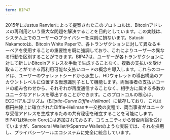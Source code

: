 ```yaml
---
term: BIP47
---
```


2015年にJustus Ranvierによって提案されたこのプロトコルは、Bitcoinアドレスの再利用という重大な問題を解決することを目的としています。この実践は、システム上でのユーザーのプライバシーを深刻に損ないます。Satoshi Nakamotoは、Bitcoin White Paperで、各トランザクションに対して異なるキーペアを使用することの重要性を既に強調しており、これによりユーザーの異なる行動を区別することができます。BIP47は、ユーザーが各トランザクションに対して新しいBitcoinアドレスを手動で生成することなく、複数の支払いを受け取ることができる再利用可能な支払いコードの概念を導入します。これらのコードは、ユーザーのウォレットシードから派生し、HDウォレットの導出構造のアカウントレベルに位置する仮想識別子として機能します。両当事者の支払いコードの組み合わせから、それぞれが再度通信することなく、相手方に属する多数のユニークなアドレスを導出することができます。このプロトコルの核心は、ECDHアルゴリズム（*Elliptic-Curve Diffie-Hellman*）に依存しており、これは楕円曲線上に確立されたDiffie-Hellmanキー交換の変種で、両当事者がユニークな受信アドレスを生成するための共有秘密を確立することを可能にします。BIP47はBitcoin Coreには追加されておらず、コミュニティから賛否両論を受けていますが、Samourai WalletやSparrow Walletのような実装では、それを採用し、プライバシーツールエコシステムに完全に統合しています。